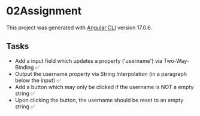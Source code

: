 # 02Assignment

This project was generated with [Angular CLI](https://github.com/angular/angular-cli) version 17.0.6.

## Tasks

* Add a input field which updates a property ('username') via Two-Way-Binding ✅
* Output the username property via String Interpolation (in a paragraph below the input) ✅
* Add a button which may only be clicked if the username is NOT a empty string ✅
* Upon clicking the button, the username should be reset to an empty string ✅

